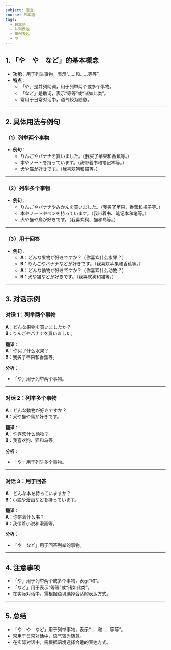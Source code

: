 ```yaml
---
subject: 语言
course: 日本語
tags:
  - 日本語
  - 并列表达
  - 举例表达
  - や
---
```


## 1. **「や　や　など」的基本概念**

- **功能**：用于列举事物，表示“……和……等等”。
- **特点**：
  - 「や」是并列助词，用于列举两个或多个事物。
  - 「など」是助词，表示“等等”或“诸如此类”。
  - 常用于日常对话中，语气较为随意。

---

## 2. **具体用法与例句**

### （1）**列举两个事物**
- **例句**：
  - りんごやバナナを買いました。（我买了苹果和香蕉等。）
  - 本やノートを持っています。（我带着书和笔记本等。）
  - 犬や猫が好きです。（我喜欢狗和猫等。）

---

### （2）**列举多个事物**
- **例句**：
  - りんごやバナナやみかんを買いました。（我买了苹果、香蕉和橘子等。）
  - 本やノートやペンを持っています。（我带着书、笔记本和笔等。）
  - 犬や猫や鳥が好きです。（我喜欢狗、猫和鸟等。）

---

### （3）**用于回答**
- **例句**：
  - **A**：どんな果物が好きですか？（你喜欢什么水果？）
  - **B**：りんごやバナナなどが好きです。（我喜欢苹果和香蕉等。）
  - **A**：どんな動物が好きですか？（你喜欢什么动物？）
  - **B**：犬や猫などが好きです。（我喜欢狗和猫等。）

---

## 3. **对话示例**

### 对话 1：列举两个事物
**A**：どんな果物を買いましたか？  
**B**：りんごやバナナを買いました。

**翻译**：  
**A**：你买了什么水果？  
**B**：我买了苹果和香蕉等。

**分析**：
- 「や」用于列举两个事物。

---

### 对话 2：列举多个事物
**A**：どんな動物が好きですか？  
**B**：犬や猫や鳥が好きです。

**翻译**：  
**A**：你喜欢什么动物？  
**B**：我喜欢狗、猫和鸟等。

**分析**：
- 「や」用于列举多个事物。

---

### 对话 3：用于回答
**A**：どんな本を持っていますか？  
**B**：小説や漫画などを持っています。

**翻译**：  
**A**：你带着什么书？  
**B**：我带着小说和漫画等。

**分析**：
- 「や　など」用于回答列举的事物。

---

## 4. **注意事项**
- 「や」用于列举两个或多个事物，表示“和”。
- 「など」用于表示“等等”或“诸如此类”。
- 在实际对话中，需根据语境选择合适的表达方式。

---

## 5. **总结**
- 「や　や　など」用于列举事物，表示“……和……等等”。
- 常用于日常对话中，语气较为随意。
- 在实际对话中，需根据语境选择合适的表达方式。